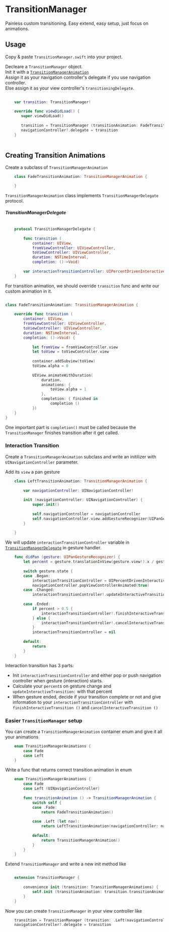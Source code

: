 TransitionManager
=================

Painless custom transitioning. Easy extend, easy setup, just focus on animations.


Usage 
-----

Copy & paste `TransitionManager.swift` into your project.

Decleare a `TransitionManager` object.  
Init it with a [`TransitionManagerAnimation`](#Create)  
Assign it as your navigation controller's delegate if you use navigation controller.  
Else assign it as your view controller's `transitioningDelegate`.  

``` swift
	
	var transition: TransitionManager!
	    
	override func viewDidLoad() {
	   super.viewDidLoad()
	   
	   transition = TransitionManager (transitionAnimation: FadeTransitionAnimation())
	   navigationController?.delegate = transition
	}
	
```


Creating Transition Animations <a id="Create"></a>
-----


Create a subclass of `TransitionManagerAnimation` 

``` swift
	class FadeTransitionAnimation: TransitionManagerAnimation {

	}
```

`TransitionManagerAnimation` class implements `TransitionManagerDelegate` protocol.

##### TransitionManagerDelegate <a id="Delegate"></a>

``` swift

	protocol TransitionManagerDelegate {
	        
	    func transition (
	        container: UIView,
	        fromViewController: UIViewController,
	        toViewController: UIViewController,
	        duration: NSTimeInterval,
	        completion: ()->Void)
	        
	    var interactionTransitionController: UIPercentDrivenInteractiveTransition? { get set }
	}

```

For transition animation, we should override `transition` func and write our custom animation in it.

``` swift

class FadeTransitionAnimation: TransitionManagerAnimation {
    
    override func transition (
        container: UIView,
        fromViewController: UIViewController,
        toViewController: UIViewController,
        duration: NSTimeInterval,
        completion: ()->Void) {
            
            let fromView = fromViewController.view
            let toView = toViewController.view
            
            container.addSubview(toView)
            toView.alpha = 0
            
            UIView.animateWithDuration(
                duration,
                animations: {
                    toView.alpha = 1
                },
                completion: { finished in
                    completion ()
            })
    }
}

```

One important part is `completion()` must be called because the `TransitionManager` finishes transition after it get called.


### Interaction Transition

Create a `TransitionManagerAnimation` subclass and write an initilizer with `UINavigationController` parameter.

Add its `view` a pan gesture

``` swift
	class LeftTransitionAnimation: TransitionManagerAnimation {
	    
	    var navigationController: UINavigationController!
	    
	    init (navigationController: UINavigationController) {
	        super.init()
	        
	        self.navigationController = navigationController
	        self.navigationController.view.addGestureRecognizer(UIPanGestureRecognizer (target: self, action: Selector("didPan:")))
	    }
	    
	}
```

We will update `interactionTransitionController` variable in [`TransitionManagerDelegate`](#Delegate) in gesture handler.

``` swift
    func didPan (gesture: UIPanGestureRecognizer) {
        let percent = gesture.translationInView(gesture.view!).x / gesture.view!.bounds.size.width
        
        switch gesture.state {
        case .Began:
            interactionTransitionController = UIPercentDrivenInteractiveTransition()
            navigationController.popViewControllerAnimated(true)
        case .Changed:
            interactionTransitionController!.updateInteractiveTransition(percent)
            
        case .Ended:
            if percent > 0.5 {
                interactionTransitionController!.finishInteractiveTransition()
            } else {
                interactionTransitionController!.cancelInteractiveTransition()
            }
            interactionTransitionController = nil
            
        default:
            return
        }
    }
```

Interaction transition has 3 parts:
* Init `interactionTransitionController` and either pop or push navigation controller when gesture (interaction) starts.
* Calculate your `percent`s on gesture change and `updateInteractiveTransition:` with that percent
* When gesture ended, decide if your transition complete or not and give information to your `interactionTransitionController` with `finishInteractiveTransition ()` and `cancelInteractiveTransition ()`


### Easier `TransitionManager` setup

You can create a `TransitionManagerAnimation` container enum and give it all your animations

``` swift
	enum TransitionManagerAnimations {
	    case Fade
	    case Left
	}
```

Write a func that returns correct transition animation in enum

``` swift
	enum TransitionManagerAnimations {
	    case Fade
	    case Left (UINavigationController)
	    
	    func transitionAnimation () -> TransitionManagerAnimation {
	        switch self {
	        case .Fade:
	            return FadeTransitionAnimation()
	            
	        case .Left (let nav):
	            return LeftTransitionAnimation(navigationController: nav)
	            
	        default:
	            return TransitionManagerAnimation()
	        }
	    }
	}
```

Extend `TransitionManager` and write a new init method like

``` swift

	extension TransitionManager {
	    
	    convenience init (transition: TransitionManagerAnimations) {
	        self.init (transitionAnimation: transition.transitionAnimation())
	    }
	}

```

Now you can create `TransitionManager` in your view controller like

``` swift
	transition = TransitionManager (transition: .Left(navigationController!))
	navigationController?.delegate = transition
```
